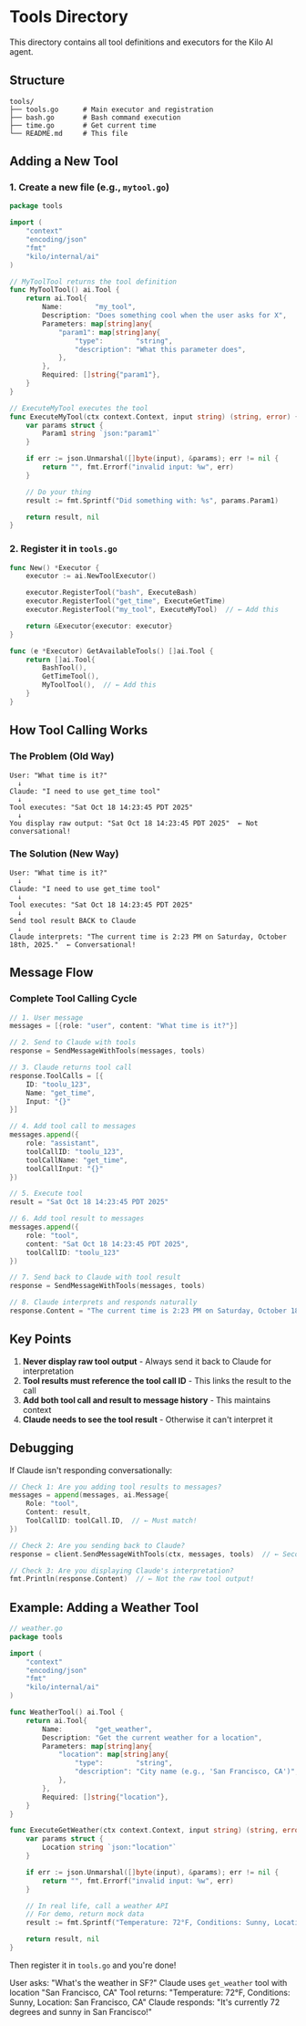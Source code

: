 # Tools Directory

This directory contains all tool definitions and executors for the Kilo AI agent.

## Structure

```
tools/
├── tools.go      # Main executor and registration
├── bash.go       # Bash command execution
├── time.go       # Get current time
└── README.md     # This file
```

## Adding a New Tool

### 1. Create a new file (e.g., `mytool.go`)

```go
package tools

import (
	"context"
	"encoding/json"
	"fmt"
	"kilo/internal/ai"
)

// MyToolTool returns the tool definition
func MyToolTool() ai.Tool {
	return ai.Tool{
		Name:        "my_tool",
		Description: "Does something cool when the user asks for X",
		Parameters: map[string]any{
			"param1": map[string]any{
				"type":        "string",
				"description": "What this parameter does",
			},
		},
		Required: []string{"param1"},
	}
}

// ExecuteMyTool executes the tool
func ExecuteMyTool(ctx context.Context, input string) (string, error) {
	var params struct {
		Param1 string `json:"param1"`
	}

	if err := json.Unmarshal([]byte(input), &params); err != nil {
		return "", fmt.Errorf("invalid input: %w", err)
	}

	// Do your thing
	result := fmt.Sprintf("Did something with: %s", params.Param1)

	return result, nil
}
```

### 2. Register it in `tools.go`

```go
func New() *Executor {
	executor := ai.NewToolExecutor()

	executor.RegisterTool("bash", ExecuteBash)
	executor.RegisterTool("get_time", ExecuteGetTime)
	executor.RegisterTool("my_tool", ExecuteMyTool)  // ← Add this

	return &Executor{executor: executor}
}

func (e *Executor) GetAvailableTools() []ai.Tool {
	return []ai.Tool{
		BashTool(),
		GetTimeTool(),
		MyToolTool(),  // ← Add this
	}
}
```

## How Tool Calling Works

### The Problem (Old Way)
```
User: "What time is it?"
  ↓
Claude: "I need to use get_time tool"
  ↓
Tool executes: "Sat Oct 18 14:23:45 PDT 2025"
  ↓
You display raw output: "Sat Oct 18 14:23:45 PDT 2025"  ← Not conversational!
```

### The Solution (New Way)
```
User: "What time is it?"
  ↓
Claude: "I need to use get_time tool"
  ↓
Tool executes: "Sat Oct 18 14:23:45 PDT 2025"
  ↓
Send tool result BACK to Claude
  ↓
Claude interprets: "The current time is 2:23 PM on Saturday, October 18th, 2025."  ← Conversational!
```

## Message Flow

### Complete Tool Calling Cycle

```go
// 1. User message
messages = [{role: "user", content: "What time is it?"}]

// 2. Send to Claude with tools
response = SendMessageWithTools(messages, tools)

// 3. Claude returns tool call
response.ToolCalls = [{
    ID: "toolu_123",
    Name: "get_time",
    Input: "{}"
}]

// 4. Add tool call to messages
messages.append({
    role: "assistant",
    toolCallID: "toolu_123",
    toolCallName: "get_time",
    toolCallInput: "{}"
})

// 5. Execute tool
result = "Sat Oct 18 14:23:45 PDT 2025"

// 6. Add tool result to messages
messages.append({
    role: "tool",
    content: "Sat Oct 18 14:23:45 PDT 2025",
    toolCallID: "toolu_123"
})

// 7. Send back to Claude with tool result
response = SendMessageWithTools(messages, tools)

// 8. Claude interprets and responds naturally
response.Content = "The current time is 2:23 PM on Saturday, October 18th, 2025."
```

## Key Points

1. **Never display raw tool output** - Always send it back to Claude for interpretation
2. **Tool results must reference the tool call ID** - This links the result to the call
3. **Add both tool call and result to message history** - This maintains context
4. **Claude needs to see the tool result** - Otherwise it can't interpret it

## Debugging

If Claude isn't responding conversationally:

```go
// Check 1: Are you adding tool results to messages?
messages = append(messages, ai.Message{
    Role: "tool",
    Content: result,
    ToolCallID: toolCall.ID,  // ← Must match!
})

// Check 2: Are you sending back to Claude?
response = client.SendMessageWithTools(ctx, messages, tools)  // ← Second call!

// Check 3: Are you displaying Claude's interpretation?
fmt.Println(response.Content)  // ← Not the raw tool output!
```

## Example: Adding a Weather Tool

```go
// weather.go
package tools

import (
	"context"
	"encoding/json"
	"fmt"
	"kilo/internal/ai"
)

func WeatherTool() ai.Tool {
	return ai.Tool{
		Name:        "get_weather",
		Description: "Get the current weather for a location",
		Parameters: map[string]any{
			"location": map[string]any{
				"type":        "string",
				"description": "City name (e.g., 'San Francisco, CA')",
			},
		},
		Required: []string{"location"},
	}
}

func ExecuteGetWeather(ctx context.Context, input string) (string, error) {
	var params struct {
		Location string `json:"location"`
	}

	if err := json.Unmarshal([]byte(input), &params); err != nil {
		return "", fmt.Errorf("invalid input: %w", err)
	}

	// In real life, call a weather API
	// For demo, return mock data
	result := fmt.Sprintf("Temperature: 72°F, Conditions: Sunny, Location: %s", params.Location)

	return result, nil
}
```

Then register it in `tools.go` and you're done!

User asks: "What's the weather in SF?"
Claude uses `get_weather` tool with location "San Francisco, CA"
Tool returns: "Temperature: 72°F, Conditions: Sunny, Location: San Francisco, CA"
Claude responds: "It's currently 72 degrees and sunny in San Francisco!"
